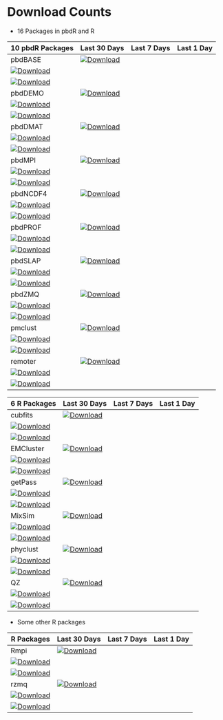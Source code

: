 # Download Counts

* 16 Packages in pbdR and R

|10 pbdR Packages   | Last 30 Days | Last 7 Days | Last 1 Day |
|---|---|---|---|
|pbdBASE  | [![Download](http://cranlogs.r-pkg.org/badges/pbdBASE)](https://cran.r-project.org/package=pbdBASE)  |
            [![Download](http://cranlogs.r-pkg.org/badges/last-week/pbdBASE)](https://cran.r-project.org/package=pbdBASE)  |
            [![Download](http://cranlogs.r-pkg.org/badges/last-day/pbdBASE)](https://cran.r-project.org/package=pbdBASE)  |
|pbdDEMO  | [![Download](http://cranlogs.r-pkg.org/badges/pbdDEMO)](https://cran.r-project.org/package=pbdDEMO)  |
            [![Download](http://cranlogs.r-pkg.org/badges/last-week/pbdDEMO)](https://cran.r-project.org/package=pbdDEMO)  |
            [![Download](http://cranlogs.r-pkg.org/badges/last-day/pbdDEMO)](https://cran.r-project.org/package=pbdDEMO)  |
|pbdDMAT  | [![Download](http://cranlogs.r-pkg.org/badges/pbdDMAT)](https://cran.r-project.org/package=pbdDMAT)  |
            [![Download](http://cranlogs.r-pkg.org/badges/last-week/pbdDMAT)](https://cran.r-project.org/package=pbdDMAT)  |
            [![Download](http://cranlogs.r-pkg.org/badges/last-day/pbdDMAT)](https://cran.r-project.org/package=pbdDMAT)  |
|pbdMPI   | [![Download](http://cranlogs.r-pkg.org/badges/pbdMPI)](https://cran.r-project.org/package=pbdMPI)  |
            [![Download](http://cranlogs.r-pkg.org/badges/last-week/pbdMPI)](https://cran.r-project.org/package=pbdMPI)  |
            [![Download](http://cranlogs.r-pkg.org/badges/last-day/pbdMPI)](https://cran.r-project.org/package=pbdMPI)  |
|pbdNCDF4 | [![Download](http://cranlogs.r-pkg.org/badges/pbdNCDF4)](https://cran.r-project.org/package=pbdNCDF4)  |
            [![Download](http://cranlogs.r-pkg.org/badges/last-week/pbdNCDF4)](https://cran.r-project.org/package=pbdNCDF4)  |
            [![Download](http://cranlogs.r-pkg.org/badges/last-day/pbdNCDF4)](https://cran.r-project.org/package=pbdNCDF4)  |
|pbdPROF  | [![Download](http://cranlogs.r-pkg.org/badges/pbdPROF)](https://cran.r-project.org/package=pbdPROF)  |
            [![Download](http://cranlogs.r-pkg.org/badges/last-week/pbdPROF)](https://cran.r-project.org/package=pbdPROF)  |
            [![Download](http://cranlogs.r-pkg.org/badges/last-day/pbdPROF)](https://cran.r-project.org/package=pbdPROF)  |
|pbdSLAP  | [![Download](http://cranlogs.r-pkg.org/badges/pbdSLAP)](https://cran.r-project.org/package=pbdSLAP)  |
            [![Download](http://cranlogs.r-pkg.org/badges/last-week/pbdSLAP)](https://cran.r-project.org/package=pbdSLAP)  |
            [![Download](http://cranlogs.r-pkg.org/badges/last-day/pbdSLAP)](https://cran.r-project.org/package=pbdSLAP)  |
|pbdZMQ   | [![Download](http://cranlogs.r-pkg.org/badges/pbdZMQ)](https://cran.r-project.org/package=pbdZMQ)  |
            [![Download](http://cranlogs.r-pkg.org/badges/last-week/pbdZMQ)](https://cran.r-project.org/package=pbdZMQ)  |
            [![Download](http://cranlogs.r-pkg.org/badges/last-day/pbdZMQ)](https://cran.r-project.org/package=pbdZMQ)  |
|pmclust  | [![Download](http://cranlogs.r-pkg.org/badges/pmclust)](https://cran.r-project.org/package=pmclust)  |
            [![Download](http://cranlogs.r-pkg.org/badges/last-week/pmclust)](https://cran.r-project.org/package=pmclust)  |
            [![Download](http://cranlogs.r-pkg.org/badges/last-day/pmclust)](https://cran.r-project.org/package=pmclust)  |
|remoter  | [![Download](http://cranlogs.r-pkg.org/badges/remoter)](https://cran.r-project.org/package=remoter)  |
            [![Download](http://cranlogs.r-pkg.org/badges/last-week/remoter)](https://cran.r-project.org/package=remoter)  |
            [![Download](http://cranlogs.r-pkg.org/badges/last-day/remoter)](https://cran.r-project.org/package=remoter)  |


|6 R Packages   | Last 30 Days | Last 7 Days | Last 1 Day |
|---|---|---|---|
|cubfits   | [![Download](http://cranlogs.r-pkg.org/badges/cubfits)](https://cran.r-project.org/package=cubfits)  |
             [![Download](http://cranlogs.r-pkg.org/badges/last-week/cubfits)](https://cran.r-project.org/package=cubfits)  |
             [![Download](http://cranlogs.r-pkg.org/badges/last-day/cubfits)](https://cran.r-project.org/package=cubfits)  |
|EMCluster | [![Download](http://cranlogs.r-pkg.org/badges/EMCluster)](https://cran.r-project.org/package=EMCluster)  |
             [![Download](http://cranlogs.r-pkg.org/badges/last-week/EMCluster)](https://cran.r-project.org/package=EMCluster)  |
             [![Download](http://cranlogs.r-pkg.org/badges/last-day/EMCluster)](https://cran.r-project.org/package=EMCluster)  |
|getPass   | [![Download](http://cranlogs.r-pkg.org/badges/getPass)](https://cran.r-project.org/package=getPass)  |
             [![Download](http://cranlogs.r-pkg.org/badges/last-week/getPass)](https://cran.r-project.org/package=getPass)  |
             [![Download](http://cranlogs.r-pkg.org/badges/last-day/getPass)](https://cran.r-project.org/package=getPass)  |
|MixSim    | [![Download](http://cranlogs.r-pkg.org/badges/MixSim)](https://cran.r-project.org/package=MixSim)  |
             [![Download](http://cranlogs.r-pkg.org/badges/last-week/MixSim)](https://cran.r-project.org/package=MixSim)  |
             [![Download](http://cranlogs.r-pkg.org/badges/last-day/MixSim)](https://cran.r-project.org/package=MixSim)  |
|phyclust  | [![Download](http://cranlogs.r-pkg.org/badges/phyclust)](https://cran.r-project.org/package=phyclust)  |
             [![Download](http://cranlogs.r-pkg.org/badges/last-week/phyclust)](https://cran.r-project.org/package=phyclust)  |
             [![Download](http://cranlogs.r-pkg.org/badges/last-day/phyclust)](https://cran.r-project.org/package=phyclust)  |
|QZ        | [![Download](http://cranlogs.r-pkg.org/badges/QZ)](https://cran.r-project.org/package=QZ)  |
             [![Download](http://cranlogs.r-pkg.org/badges/last-week/QZ)](https://cran.r-project.org/package=QZ)  |
             [![Download](http://cranlogs.r-pkg.org/badges/last-day/QZ)](https://cran.r-project.org/package=QZ)  |


* Some other R packages

|R Packages   | Last 30 Days  | Last 7 Days | Last 1 Day |
|---|---|---|---|
|Rmpi   | [![Download](http://cranlogs.r-pkg.org/badges/Rmpi)](https://cran.r-project.org/package=Rmpi)  |
          [![Download](http://cranlogs.r-pkg.org/badges/last-week/Rmpi)](https://cran.r-project.org/package=Rmpi)  |
          [![Download](http://cranlogs.r-pkg.org/badges/last-day/Rmpi)](https://cran.r-project.org/package=Rmpi)  |
|rzmq   | [![Download](http://cranlogs.r-pkg.org/badges/rzmq)](https://cran.r-project.org/package=rzmq)  |
          [![Download](http://cranlogs.r-pkg.org/badges/last-week/rzmq)](https://cran.r-project.org/package=rzmq)  |
          [![Download](http://cranlogs.r-pkg.org/badges/last-day/rzmq)](https://cran.r-project.org/package=rzmq)  |

